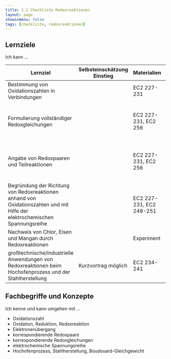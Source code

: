 ```yaml
---
title: 1.2 Checkliste Redoxreaktionen
layout: page
showinmenu: false
tags: [checkliste, redoxreaktionen]
---
```


## Lernziele

Ich kann ...

| Lernziel | Selbsteinschätzung <br />Einstieg | Materialien | Übungen | Selbsteinschätzung <br />Ausstieg |
| ---   | ---      | ---         | ---     | ---      |
| Bestimmung von Oxidationszahlen in Verbindungen | | EC2 227-231 | AB Oxidationszahlen, EC2 231 A1 | |
| Formulierung vollständiger Redoxgleichungen | | EC2 227-231, EC2 256 | AB Redoxreaktionen, AB Redoxgleichungen, EC2 231 A2-A4, EC2 256 A1-A4 | |
| Angabe von Redoxpaaren und Teilreaktionen | | EC2 227-231, EC2 256 | AB Redoxreaktionen, AB Redoxgleichungen, EC2 231 A2-A4, EC2 256 A1-A4 | |
| Begründung der Richtung von Redoxreaktionen anhand von Oxidationszahlen und mit Hilfe der elektrochemischen Spannungsreihe | | EC2 227-231, EC2 248-251 | AB Redoxreaktionen, AB Redoxgleichungen, EC2 231 A2-A4 | |
| Nachweis von Chlor, Eisen und Mangan durch Redoxreaktionen | | Experiment | Experiment | |
| großtechnische/industrielle Anwendungen von Redoxreaktionen beim Hochofenprozess und der Stahlherstellung | Kurzvortrag möglich | EC2 234-241 | | |

## Fachbegriffe und Konzepte

Ich kenne und kann umgehen mit ...

- Oxidationszahl
- Oxidation, Reduktion, Redoxreaktion
- Elektronenübergang
- korrespondierende Redoxpaare
- korrespondierende Redoxgleichungen
- elektrochemische Spannungsreihe
- Hochofenprozess, Stahlherstellung, Boudouard-Gleichgewicht


